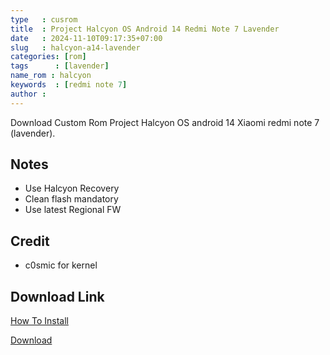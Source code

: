 ```yaml
---
type   : cusrom
title  : Project Halcyon OS Android 14 Redmi Note 7 Lavender
date   : 2024-11-10T09:17:35+07:00
slug   : halcyon-a14-lavender
categories: [rom]
tags      : [lavender]
name_rom : halcyon
keywords  : [redmi note 7]
author :
---
```


Download Custom Rom Project Halcyon OS android 14 Xiaomi redmi note 7 (lavender).



## Notes
- Use Halcyon Recovery
- Clean flash mandatory
- Use latest Regional FW

## Credit
- c0smic for kernel


## Download Link
[How To Install](https://wiki.hlcyn.co/devices/miatoll/#installation-guide)

[Download](https://www.pling.com/p/2058150/)


